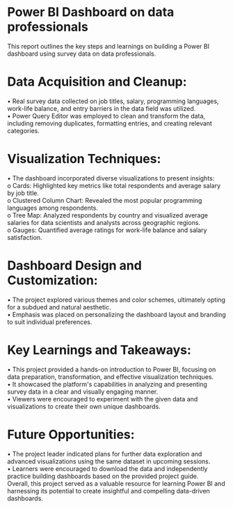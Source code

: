 # Power BI Dashboard on data professionals
This report outlines the key steps and learnings on building a Power BI dashboard using survey data on data professionals.

# Data Acquisition and Cleanup:  
• Real survey data collected on job titles, salary, programming languages, work-life balance, and entry barriers in the data field was utilized.  
• Power Query Editor was employed to clean and transform the data, including removing duplicates, formatting entries, and creating relevant categories.  
# Visualization Techniques: 
• The dashboard incorporated diverse visualizations to present insights:  
o Cards: Highlighted key metrics like total respondents and average salary by job title.  
o Clustered Column Chart: Revealed the most popular programming languages among respondents.  
o Tree Map: Analyzed respondents by country and visualized average salaries for data scientists and analysts across geographic regions.  
o Gauges: Quantified average ratings for work-life balance and salary satisfaction.  
# Dashboard Design and Customization:  
• The project explored various themes and color schemes, ultimately opting for a subdued and natural aesthetic.  
• Emphasis was placed on personalizing the dashboard layout and branding to suit individual preferences.  
# Key Learnings and Takeaways:  
• This project provided a hands-on introduction to Power BI, focusing on data preparation, transformation, and effective visualization techniques.  
• It showcased the platform's capabilities in analyzing and presenting survey data in a clear and visually engaging manner.  
• Viewers were encouraged to experiment with the given data and visualizations to create their own unique dashboards.  
# Future Opportunities:  
• The project leader indicated plans for further data exploration and advanced visualizations using the same dataset in upcoming sessions.  
• Learners were encouraged to download the data and independently practice building dashboards based on the provided project guide.  
Overall, this project served as a valuable resource for learning Power BI and harnessing its potential to create insightful and compelling data-driven dashboards.   
